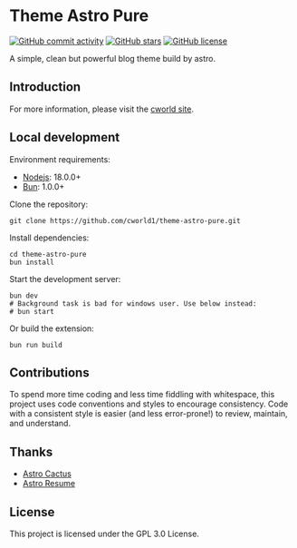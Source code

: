 # Theme Astro Pure

[![GitHub commit activity](https://img.shields.io/github/commit-activity/t/cworld1/theme-astro-pure?label=commits&style=flat-square)](https://github.com/cworld1/theme-astro-pure/commits)
[![GitHub stars](https://img.shields.io/github/stars/cworld1/theme-astro-pure?style=flat-square)](https://github.com/cworld1/theme-astro-pure/stargazers)
[![GitHub license](https://img.shields.io/github/license/cworld1/theme-astro-pure?style=flat-square)](https://github.com/cworld1/theme-astro-pure/blob/main/LICENSE)

A simple, clean but powerful blog theme build by astro.

## Introduction

For more information, please visit the [cworld site](https://cworld.top/blog/theme-resume).

## Local development

Environment requirements:

- [Nodejs](https://nodejs.org/): 18.0.0+
- [Bun](https://bunjs.dev/): 1.0.0+

Clone the repository:

```shell
git clone https://github.com/cworld1/theme-astro-pure.git
```

Install dependencies:

```shell
cd theme-astro-pure
bun install
```

Start the development server:

```shell
bun dev
# Background task is bad for windows user. Use below instead:
# bun start
```

Or build the extension:

```shell
bun run build
```

## Contributions

To spend more time coding and less time fiddling with whitespace, this project uses code conventions and styles to encourage consistency. Code with a consistent style is easier (and less error-prone!) to review, maintain, and understand.

## Thanks

- [Astro Cactus](https://github.com/chrismwilliams/astro-theme-cactus)
- [Astro Resume](https://github.com/srleom/astro-theme-resume)

## License

This project is licensed under the GPL 3.0 License.
